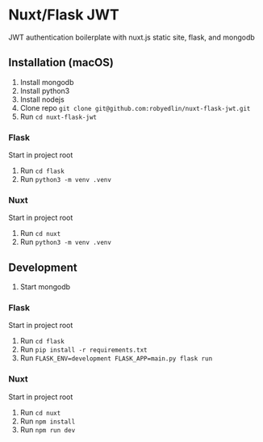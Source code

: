 # Nuxt/Flask JWT

JWT authentication boilerplate with nuxt.js static site, flask, and mongodb

## Installation (macOS)

1. Install mongodb
2. Install python3
3. Install nodejs
4. Clone repo `git clone git@github.com:robyedlin/nuxt-flask-jwt.git`
5. Run `cd nuxt-flask-jwt`

### Flask

Start in project root

1. Run `cd flask`
2. Run `python3 -m venv .venv`

### Nuxt

Start in project root

1. Run `cd nuxt`
2. Run `python3 -m venv .venv`

## Development

1. Start mongodb

### Flask

Start in project root

1. Run `cd flask`
2. Run `pip install -r requirements.txt`
3. Run `FLASK_ENV=development FLASK_APP=main.py flask run`

### Nuxt

Start in project root

1. Run `cd nuxt`
2. Run `npm install`
3. Run `npm run dev`
